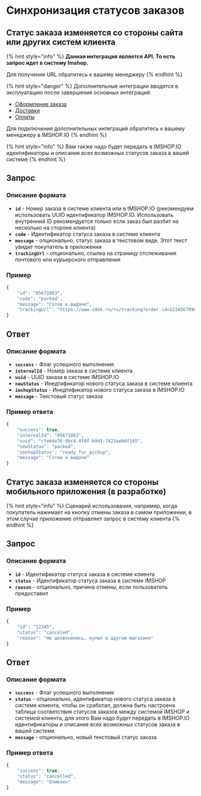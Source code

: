 # Синхронизация статусов заказов

## Статус заказа изменяется со стороны сайта или других систем клиента

{% hint style="info" %}
**Данная интеграция является API. То есть запрос идет в систему Imshop.**

Для получения URL обратитесь к вашему менеджеру
{% endhint %}



{% hint style="danger" %}
Дополнительные интеграции вводятся в эксплуатацию после завершения основных интеграций:

* [Оформление заказа](../oformlenie-zakaza.-dostavki-oplaty/order.md)
* [Доставки](../oformlenie-zakaza.-dostavki-oplaty/deliveries.md)
* [Оплаты](../oformlenie-zakaza.-dostavki-oplaty/payments.md)

Для подключения дополнительных интеграций обратитесь к вашему менеджеру в IMSHOP.IO
{% endhint %}

{% hint style="info" %}
Вам также надо будет передать в IMSHOP.IO идентификаторы и описания всех возможных статусов заказа в вашей системе
{% endhint %}

## Запрос

### Описание формата

* **`id`** - Номер заказа в системе клиента или в IMSHOP.IO \(рекомендуем использовать UUID идентификатор IMSHOP.IO. Использовать внутренний ID рекомендуется только если заказ был разбит на несколько на стороне клиента\)
* **`code`** - Идентификатор статуса заказа в системе клиента
* **`message`** - опционально, статус заказа в текстовом виде. Этот текст увидит покупатель в приложении
* **`trackingUrl`** - опционально, ссылка на страницу отслеживания почтового или курьерского отправления

### Пример

```javascript
{
    "id": "05671863",
    "code": "packed",
    "message": "Готов к выдаче",
    "trackingUrl": "https://www.cdek.ru/ru/tracking?order_id=1234567890"
}
```

## Ответ

### Описание формата

* **`success`** - Флаг успешного выполнения
* **`internalId`** - Номер заказа в системе клиента
* **`uuid`** - UUID заказа в системе IMSHOP.IO
* **`newStatus`** - Инедтификатор нового статуса заказа в системе клиента
* **`imshopStatus`** - Инедтификатор нового статуса заказа в IMSHOP.IO
* **`message`** - Текстовый статус заказа

### Пример ответа

```javascript
{
    "success": true,
    "internalId": "05671863",
    "uuid": "cfe64e76-dbc4-4f0f-b9d1-7423aeb6f195",
    "newStatus": "packed",
    "imshopStatus": "ready_for_pickup",
    "message": "Готов к выдаче"
}
```

## Статус заказа изменяется со стороны мобильного приложения \(в разработке\)

{% hint style="info" %}
Сценарий использования, например, когда покупатель нажимает на кнопку отмены заказа в самом приложении, в этом случае приложение отправляет запрос в систему клиента
{% endhint %}

## Запрос

### Описание формата

* **`id`** - Идентификатор статуса заказа в системе клиента
* **`status`** - Идентификатор статуса заказа в системе IMSHOP
* **`reason`** - опционально, причина отмены, если пользователь предоставил

### Пример

```javascript
{
    "id": "12345",
    "status": "canceled",
    "reason": "Не дозвонились, купил в другом магазине"
}
```

## Ответ

### Описание формата

* **`success`** - Флаг успешного выполнения
* **`status`** - опционально, идентификатор нового статуса заказа в системе клиента,  чтобы он сработал, должна быть настроена таблица соответствия статусов заказов между системой IMSHOP и системой клиента, для этого Вам надо будет передать в IMSHOP.IO идентификаторы и описания всех возможных статусов заказа в вашей системе
* **`message`** - опционально, новый текстовый статус заказа

### Пример ответа

```javascript
{
    "success": true,
    "status": "cancelled",
    "message": "Отменен"
}
```

